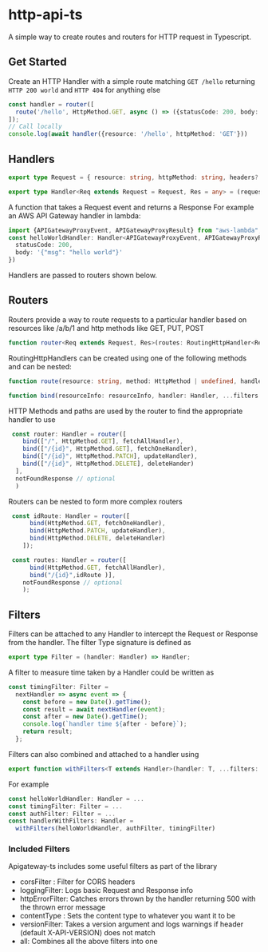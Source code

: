# http-api-ts

A simple way to create routes and routers for HTTP request in Typescript.

## Get Started

Create an HTTP Handler with a simple route matching `GET /hello` returning `HTTP 200 world` and `HTTP 404` for anything else

```typescript
const handler = router([
  route('/hello', HttpMethod.GET, async () => ({statusCode: 200, body: 'world'}))
]);
// Call locally
console.log(await handler({resource: '/hello', httpMethod: 'GET'}))
```

## Handlers

```typescript
export type Request = { resource: string, httpMethod: string, headers?: any };

export type Handler<Req extends Request = Request, Res = any> = (request: Req) => Promise<Res>;
```

A function that takes a Request event and returns a Response For example an AWS API Gateway handler in lambda: 

```typescript
import {APIGatewayProxyEvent, APIGatewayProxyResult} from "aws-lambda";
const helloWorldHandler: Handler<APIGatewayProxyEvent, APIGatewayProxyResult> = async event => ({
  statusCode: 200,
  body: '{"msg": "hello world"}'
})
```


Handlers are passed to routers shown below.


## Routers
Routers provide a way to route requests to a particular handler based on resources like /a/b/1 and http methods like GET, PUT, POST

```typescript
function router<Req extends Request, Res>(routes: RoutingHttpHandler<Req, Res>[], notFoundResponse: Res = { statusCode: 404, body: '' }): Handler<Req, Res>
```

RoutingHttpHandlers can be created using one of the following methods and can be nested:

```typescript
function route(resource: string, method: HttpMethod | undefined, handler: Handler, filter?: Filter): RoutingHttpHandler {
```

```typescript
function bind(resourceInfo: resourceInfo, handler: Handler, ...filters: Filter[]): RoutingHttpHandler {
```
HTTP Methods and paths are used by the router to find the appropriate handler to use

```typescript
 const router: Handler = router([
    bind(["/", HttpMethod.GET], fetchAllHandler),
    bind(["/{id}", HttpMethod.GET], fetchOneHandler),
    bind(["/{id}", HttpMethod.PATCH], updateHandler),
    bind(["/{id}", HttpMethod.DELETE], deleteHander)
  ], 
  notFoundResponse // optional
  ) 
```

Routers can be nested to form more complex routers

```typescript
 const idRoute: Handler = router([
      bind(HttpMethod.GET, fetchOneHandler),
      bind(HttpMethod.PATCH, updateHandler),
      bind(HttpMethod.DELETE, deleteHandler)
    ]);

 const routes: Handler = router([
      bind(HttpMethod.GET, fetchAllHandler),
      bind("/{id}",idRoute )], 
    notFoundResponse // optional
    ); 
```

## Filters
Filters can be attached to any Handler to intercept the Request or Response from the handler. 
The filter Type signature is defined as
```typescript
export type Filter = (handler: Handler) => Handler;
```

A filter to measure time taken by a Handler could be written as
```typescript
const timingFilter: Filter =
  nextHandler => async event => {
    const before = new Date().getTime();
    const result = await nextHandler(event);
    const after = new Date().getTime();
    console.log(`handler time ${after - before}`);
    return result;
  };
```

Filters can also combined and attached to a handler using 

```typescript
export function withFilters<T extends Handler>(handler: T, ...filters: Filter[]): T
```
For example 
```typescript
const helloWorldHandler: Handler = ...
const timingFilter: Filter = ...
const authFilter: Filter = ...
const handlerWithFilters: Handler = 
  withFilters(helloWorldHandler, authFilter, timingFilter) 
```
### Included Filters
Apigateway-ts includes some useful filters as part of the library
- corsFilter : Filter for CORS headers
- loggingFilter: Logs basic Request and Response info
- httpErrorFilter: Catches errors thrown by the handler returning 500 with the thrown error message
- contentType : Sets the content type to whatever you want it to be
- versionFilter: Takes a version argument and logs warnings if header (default X-API-VERSION) does not match
- all: Combines all the above filters into one

